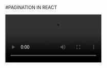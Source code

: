#PAGINATION IN REACT 

![](https://user-images.githubusercontent.com/42354197/124426026-0cccbd80-dd87-11eb-8f20-ee17b41e6aa8.mp4)


